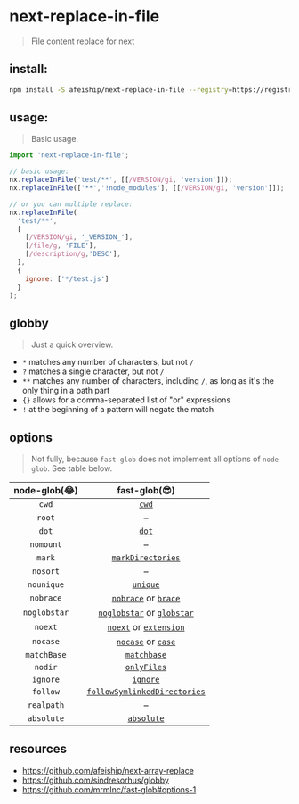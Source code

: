 # next-replace-in-file
> File content replace for next

## install:
```bash
npm install -S afeiship/next-replace-in-file --registry=https://registry.npm.taobao.org
```

## usage:
> Basic usage.
  ```js
  import 'next-replace-in-file';

  // basic usage:
  nx.replaceInFile('test/**', [[/VERSION/gi, 'version']]);
  nx.replaceInFile(['**','!node_modules'], [[/VERSION/gi, 'version']]);

  // or you can multiple replace:
  nx.replaceInFile(
    'test/**',
    [
      [/VERSION/gi, '_VERSION_'],
      [/file/g, 'FILE'],
      [/description/g,'DESC'],
    ],
    {
      ignore: ['*/test.js']
    }
  );
  ```

## globby
> Just a quick overview.

  - `*` matches any number of characters, but not `/`
  - `?` matches a single character, but not `/`
  - `**` matches any number of characters, including `/`, as long as it's the only thing in a path part
  - `{}` allows for a comma-separated list of "or" expressions
  - `!` at the beginning of a pattern will negate the match

## options
> Not fully, because `fast-glob` does not implement all options of `node-glob`. See table below.

  | node-glob(😂) |                        fast-glob(😎)                        |
  | :-----------: | :---------------------------------------------------------: |
  |     `cwd`     |                        [`cwd`](#cwd)                        |
  |    `root`     |                              –                              |
  |     `dot`     |                        [`dot`](#dot)                        |
  |   `nomount`   |                              –                              |
  |    `mark`     |            [`markDirectories`](#markdirectories)            |
  |   `nosort`    |                              –                              |
  |  `nounique`   |                     [`unique`](#unique)                     |
  |   `nobrace`   |         [`nobrace`](#nobrace) or [`brace`](#brace)          |
  | `noglobstar`  |   [`noglobstar`](#noglobstar) or [`globstar`](#globstar)    |
  |    `noext`    |       [`noext`](#noext) or [`extension`](#extension)        |
  |   `nocase`    |           [`nocase`](#nocase) or [`case`](#case)            |
  |  `matchBase`  |                  [`matchbase`](#matchbase)                  |
  |    `nodir`    |                  [`onlyFiles`](#onlyfiles)                  |
  |   `ignore`    |                     [`ignore`](#ignore)                     |
  |   `follow`    | [`followSymlinkedDirectories`](#followsymlinkeddirectories) |
  |  `realpath`   |                              –                              |
  |  `absolute`   |                   [`absolute`](#absolute)                   |


## resources
  - https://github.com/afeiship/next-array-replace
  - https://github.com/sindresorhus/globby
  - https://github.com/mrmlnc/fast-glob#options-1
